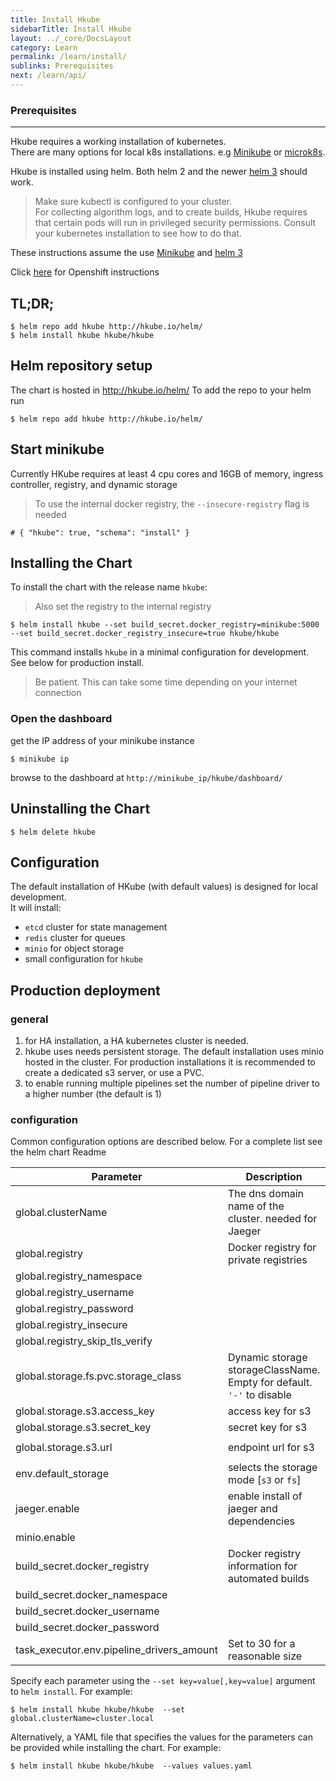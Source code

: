 ```yaml
---
title: Install Hkube
sidebarTitle: Install Hkube
layout: ../_core/DocsLayout
category: Learn
permalink: /learn/install/
sublinks: Prerequisites
next: /learn/api/
---
```


### Prerequisites
---
Hkube requires a working installation of kubernetes.  
There are many options for local k8s installations. e.g  [Minikube](https://kubernetes.io/docs/tasks/tools/install-minikube/) or [microk8s](https://microk8s.io/).  

Hkube is installed using helm. Both helm 2 and the newer [helm 3](https://helm.sh/docs/intro/install/) should work.

> Make sure kubectl is configured to your cluster.  
> For collecting algorithm logs, and to create builds, Hkube requires that certain pods will run in privileged security permissions. Consult your kubernetes installation to see how to do that.  

These instructions assume the use [Minikube](https://kubernetes.io/docs/tasks/tools/install-minikube/) and [helm 3](https://helm.sh/docs/intro/install/)

Click [here](/learn/install/openshift) for Openshift instructions

## TL;DR;
```console
$ helm repo add hkube http://hkube.io/helm/
$ helm install hkube hkube/hkube
```
## Helm repository setup

The chart is hosted in http://hkube.io/helm/
To add the repo to your helm run
```console
$ helm repo add hkube http://hkube.io/helm/
```
## Start minikube
Currently HKube requires at least 4 cpu cores and 16GB of memory, ingress controller, registry, and dynamic storage 
> To use the internal docker registry, the `--insecure-registry` flag is needed

```hkube-tabs
# { "hkube": true, "schema": "install" }
```

## Installing the Chart
To install the chart with the release name `hkube`:  
> Also set the registry to the internal registry  

```console
$ helm install hkube --set build_secret.docker_registry=minikube:5000 --set build_secret.docker_registry_insecure=true hkube/hkube
```
This command installs `hkube` in a minimal configuration for development. See below for production install.  
> Be patient. This can take some time depending on your internet connection  

### Open the dashboard
get the IP address of your minikube instance
```console
$ minikube ip
```
browse to the dashboard at `http://minikube_ip/hkube/dashboard/`

## Uninstalling the Chart
```console
$ helm delete hkube
```
## Configuration
The default installation of HKube (with default values) is designed for local development.  
It will install:  

- `etcd` cluster for state management
- `redis` cluster for queues  
- `minio` for object storage  
- small configuration for `hkube`  

## Production deployment
### general
1. for HA installation, a HA kubernetes cluster is needed.  
2. hkube uses needs persistent storage. The default installation uses minio hosted in the cluster. For production installations it is recommended to create a dedicated s3 server, or use a PVC.
3. to enable running multiple pipelines set the number of pipeline driver to a higher number (the default is 1)

### configuration
Common configuration options are described below. For a complete list see the helm chart Readme

|                        Parameter                        | Description                                       |                            Default   |
|---------------------------------------------------------|---------------------------------------------------|--------------------------------------|
| global.clusterName                                      | The dns domain name of the cluster. needed for Jaeger | `cluster.local`                      |
| global.registry                                         | Docker registry for private registries            | `''`                                 |
| global.registry_namespace                               |                                                   | `hkube`                              |
| global.registry_username                                |                                                   | `''`                                 |
| global.registry_password                                |                                                   | `''`                                 |
| global.registry_insecure                                |                                                   | `false`                              |
| global.registry_skip_tls_verify                         |                                                   | `false`                              |
| global.storage.fs.pvc.storage_class                     | Dynamic storage storageClassName. Empty for default. `'-'` to disable  | `''`                                 |
| global.storage.s3.access_key                            | access key for s3                                 | `hkubeminiokey`                      |
| global.storage.s3.secret_key                            | secret key for s3                                 | `hkubeminiosecret`                   |
| global.storage.s3.url                                   | endpoint url for s3                               | `'http://hkube-minio:9000'`          |
| env.default_storage                                     | selects the storage mode [`s3` or `fs`]           | `s3`                                 |
| jaeger.enable                                           | enable install of jaeger and dependencies         | `false`                              |
| minio.enable                                            |                                                   | `true`                               |
| build_secret.docker_registry                            | Docker registry information for automated builds  | `''`                                 |
| build_secret.docker_namespace                           |                                                   | `''`                                 |
| build_secret.docker_username                            |                                                   | `''`                                 |
| build_secret.docker_password                            |                                                   | `''`                                 |
| task_executor.env.pipeline_drivers_amount               | Set to 30 for a reasonable size                   | `1`                                  |


Specify each parameter using the `--set key=value[,key=value]` argument to `helm install`. For example:

```console
$ helm install hkube hkube/hkube  --set global.clusterName=cluster.local
```

Alternatively, a YAML file that specifies the values for the parameters can be provided while
installing the chart. For example:

```console
$ helm install hkube hkube/hkube  --values values.yaml
```

<!-- ```hkube-box
# { "hkube": true, "url": "/learn", "title": "next &rarr;", "text": "Learn More" }
``` -->
